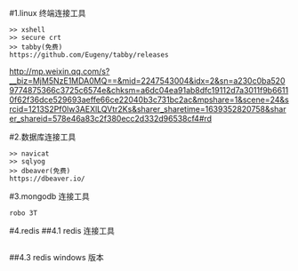 #1.linux 终端连接工具
```
>> xshell
>> secure crt
>> tabby(免费)
https://github.com/Eugeny/tabby/releases
```
http://mp.weixin.qq.com/s?__biz=MjM5NzE1MDA0MQ==&mid=2247543004&idx=2&sn=a230c0ba5209774875366c3725c6574e&chksm=a6dc04ea91ab8dfc19112d7a3011f9b66110f62f36dce529693aeffe66ce22040b3c731bc2ac&mpshare=1&scene=24&srcid=1213S2Pf0lw3AEXlLQVtr2Ks&sharer_sharetime=1639352820758&sharer_shareid=578e46a83c2f380ecc2d332d96538cf4#rd

#2.数据库连接工具
```
>> navicat
>> sqlyog
>> dbeaver(免费)
https://dbeaver.io/
```

#3.mongodb 连接工具
```
robo 3T
```

#4.redis 
##4.1 redis 连接工具
```

```

##4.3 redis windows 版本


